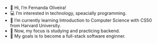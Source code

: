 - 👋 Hi, I’m Fernanda Oliveira!
- 💻 I’m interested in technology, speacially programming.
- 📖 I’m currently learning Introduction to Computer Science with CS50 from Harvard University.
- 🌱 Now, my focus is studying and practicing backend.
- 🎯 My goals is to become a full-stack software enginner.


<!---
fe-oliver/fe-oliver is a ✨ special ✨ repository because its `README.md` (this file) appears on your GitHub profile.
You can click the Preview link to take a look at your changes.
--->
